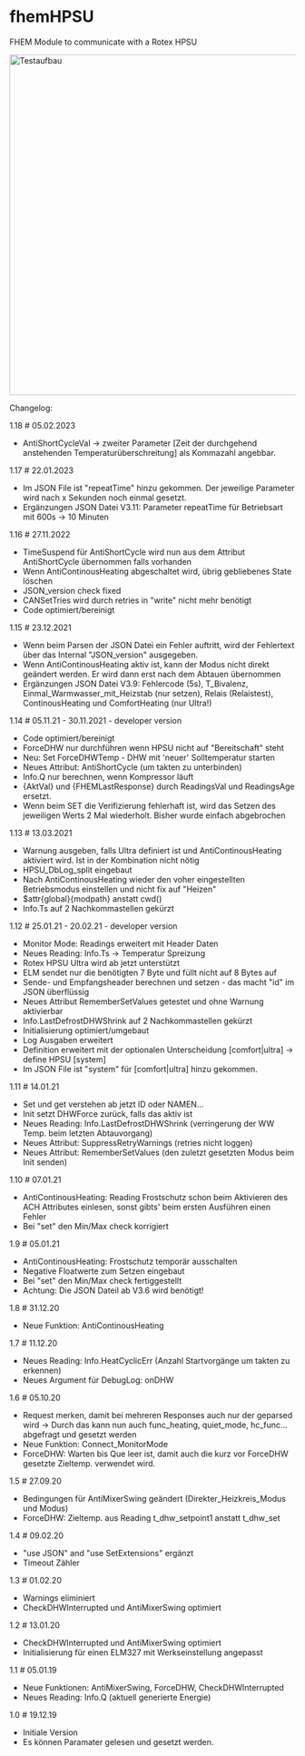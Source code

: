 # fhemHPSU
FHEM Module to communicate with a Rotex HPSU

<img src="https://user-images.githubusercontent.com/48262831/111051497-bf34e980-8453-11eb-8b21-cd32ab6ee082.jpg" alt="Testaufbau" width="600"/>

Changelog:

1.18 # 05.02.2023
  - AntiShortCycleVal -> zweiter Parameter [Zeit der durchgehend anstehenden Temperaturüberschreitung] als Kommazahl angebbar.

1.17 # 22.01.2023
  - Im JSON File ist "repeatTime" hinzu gekommen. Der jeweilige Parameter wird nach x Sekunden noch einmal gesetzt.
  - Ergänzungen JSON Datei V3.11: Parameter repeatTime für Betriebsart mit 600s -> 10 Minuten
  
1.16 # 27.11.2022
- TimeSuspend für AntiShortCycle wird nun aus dem Attribut AntiShortCycle übernommen falls vorhanden
- Wenn AntiContinousHeating abgeschaltet wird, übrig gebliebenes State löschen
- JSON_version check fixed
- CANSetTries wird durch retries in "write" nicht mehr benötigt
- Code optimiert/bereinigt

1.15 # 23.12.2021
- Wenn beim Parsen der JSON Datei ein Fehler auftritt, wird der Fehlertext über das Internal "JSON_version" ausgegeben.
- Wenn AntiContinousHeating aktiv ist, kann der Modus nicht direkt geändert werden. Er wird dann erst nach dem Abtauen übernommen
- Ergänzungen JSON Datei V3.9: Fehlercode (5s), T_Bivalenz, Einmal_Warmwasser_mit_Heizstab (nur setzen), Relais (Relaistest), ContinousHeating und ComfortHeating (nur Ultra!)

1.14 # 05.11.21 - 30.11.2021 - developer version
- Code optimiert/bereinigt
- ForceDHW nur durchführen wenn HPSU nicht auf "Bereitschaft" steht
- Neu: Set ForceDHWTemp - DHW mit 'neuer' Solltemperatur starten
- Neues Attribut: AntiShortCycle (um takten zu unterbinden)
- Info.Q nur berechnen, wenn Kompressor läuft
- {AktVal} und {FHEMLastResponse} durch ReadingsVal und ReadingsAge ersetzt.
- Wenn beim SET die Verifizierung fehlerhaft ist, wird das Setzen des jeweiligen Werts 2 Mal wiederholt. Bisher wurde einfach abgebrochen

1.13 # 13.03.2021
- Warnung ausgeben, falls Ultra definiert ist und AntiContinousHeating aktiviert wird. Ist in der Kombination nicht nötig
- HPSU_DbLog_split eingebaut
- Nach AntiContinousHeating wieder den voher eingestellten Betriebsmodus einstellen und nicht fix auf "Heizen"
- $attr{global}{modpath} anstatt cwd()
- Info.Ts auf 2 Nachkommastellen gekürzt

1.12 # 25.01.21 - 20.02.21 - developer version
- Monitor Mode: Readings erweitert mit Header Daten
- Neues Reading: Info.Ts -> Temperatur Spreizung
- Rotex HPSU Ultra wird ab jetzt unterstützt
- ELM sendet nur die benötigten 7 Byte und füllt nicht auf 8 Bytes auf
- Sende- und Empfangsheader berechnen und setzen - das macht "id" im JSON überflüssig
- Neues Attribut RememberSetValues getestet und ohne Warnung aktivierbar
- Info.LastDefrostDHWShrink auf 2 Nachkommastellen gekürzt
- Initialisierung optimiert/umgebaut
- Log Ausgaben erweitert
- Definition erweitert mit der optionalen Unterscheidung [comfort|ultra] -> define <name> HPSU <device> [system]
- Im JSON File ist "system" für [comfort|ultra] hinzu gekommen.

1.11 # 14.01.21
- Set und get verstehen ab jetzt ID oder NAMEN...
- Init setzt DHWForce zurück, falls das aktiv ist
- Neues Reading: Info.LastDefrostDHWShrink (verringerung der WW Temp. beim letzten Abtauvorgang)
- Neues Attribut: SuppressRetryWarnings (retries nicht loggen)
- Neues Attribut: RememberSetValues (den zuletzt gesetzten Modus beim Init senden)

1.10 # 07.01.21
- AntiContinousHeating: Reading Frostschutz schon beim Aktivieren des ACH Attributes einlesen, sonst gibts' beim ersten Ausführen einen Fehler
- Bei "set" den Min/Max check korrigiert

1.9 # 05.01.21
- AntiContinousHeating: Frostschutz temporär ausschalten
- Negative Floatwerte zum Setzen eingebaut
- Bei "set" den Min/Max check fertiggestellt
- Achtung: Die JSON Dateil ab V3.6 wird benötigt!

1.8 # 31.12.20
- Neue Funktion: AntiContinousHeating

1.7 # 11.12.20
- Neues Reading: Info.HeatCyclicErr (Anzahl Startvorgänge um takten zu erkennen)
- Neues Argument für DebugLog: onDHW

1.6 # 05.10.20
- Request merken, damit bei mehreren Responses auch nur der geparsed wird 
    -> Durch das kann nun auch func_heating, quiet_mode, hc_func... abgefragt und gesetzt werden
- Neue Funktion: Connect_MonitorMode
- ForceDHW: Warten bis Que leer ist, damit auch die kurz vor ForceDHW gesetzte Zieltemp. verwendet wird.

1.5 # 27.09.20
- Bedingungen für AntiMixerSwing geändert (Direkter_Heizkreis_Modus und Modus)
- ForceDHW: Zieltemp. aus Reading t_dhw_setpoint1 anstatt t_dhw_set

1.4 # 09.02.20
- "use JSON" and "use SetExtensions" ergänzt
- Timeout Zähler

1.3 # 01.02.20
- Warnings eliminiert
- CheckDHWInterrupted und AntiMixerSwing optimiert

1.2 # 13.01.20
- CheckDHWInterrupted und AntiMixerSwing optimiert
- Initialisierung für einen ELM327 mit Werkseinstellung angepasst

1.1 # 05.01.19
- Neue Funktionen: AntiMixerSwing, ForceDHW, CheckDHWInterrupted
- Neues Reading: Info.Q (aktuell generierte Energie)

1.0 # 19.12.19
- Initiale Version
- Es können Paramater gelesen und gesetzt werden.
